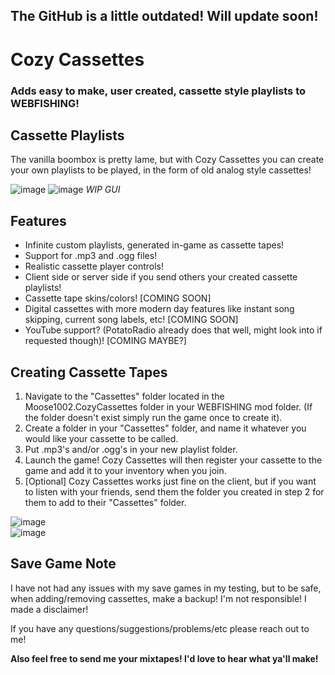 ## The GitHub is a little outdated! Will update soon!
# Cozy Cassettes
### Adds easy to make, user created, cassette style playlists to WEBFISHING!

## Cassette Playlists
The vanilla boombox is pretty lame, but with Cozy Cassettes you can create your own playlists to be played, in the form of old analog style cassettes!

![image](https://github.com/user-attachments/assets/7df1a58b-c41b-4cf1-b84f-7615e63eec68)
![image](https://github.com/user-attachments/assets/2ec931a4-77c8-4eac-a47b-d3c3b256faf3)
*WIP GUI*

## Features
* Infinite custom playlists, generated in-game as cassette tapes!
* Support for .mp3 and .ogg files!
* Realistic cassette player controls!
* Client side or server side if you send others your created cassette playlists!
* Cassette tape skins/colors! [COMING SOON]
* Digital cassettes with more modern day features like instant song skipping, current song labels, etc! [COMING SOON]
* YouTube support? (PotatoRadio already does that well, might look into if requested though)! [COMING MAYBE?]

## Creating Cassette Tapes
1. Navigate to the "Cassettes" folder located in the Moose1002.CozyCassettes folder in your WEBFISHING mod folder. (If the folder doesn't exist simply run the game once to create it).
2. Create a folder in your "Cassettes" folder, and name it whatever you would like your cassette to be called.
3. Put .mp3's and/or .ogg's in your new playlist folder.
4. Launch the game! Cozy Cassettes will then register your cassette to the game and add it to your inventory when you join.
5. [Optional] Cozy Cassettes works just fine on the client, but if you want to listen with your friends, send them the folder you created in step 2 for them to add to their "Cassettes" folder.

![image](https://github.com/user-attachments/assets/e8df11a6-018e-438c-941b-3b162d651685)   
![image](https://github.com/user-attachments/assets/b5a83bc5-736f-4c19-8066-8c9e5605a3c9)


## Save Game Note
I have not had any issues with my save games in my testing, but to be safe, when adding/removing cassettes, make a backup!
I'm not responsible! I made a disclaimer!

If you have any questions/suggestions/problems/etc please reach out to me!

**Also feel free to send me your mixtapes! I'd love to hear what ya'll make!**
